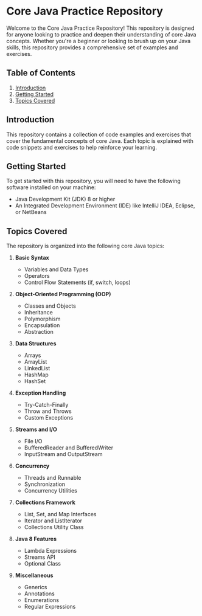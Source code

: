 # Core Java Practice Repository

Welcome to the Core Java Practice Repository! This repository is designed for anyone looking to practice and deepen their understanding of core Java concepts. Whether you're a beginner or looking to brush up on your Java skills, this repository provides a comprehensive set of examples and exercises.

## Table of Contents

1. [Introduction](#introduction)
2. [Getting Started](#getting-started)
3. [Topics Covered](#topics-covered)


## Introduction

This repository contains a collection of code examples and exercises that cover the fundamental concepts of core Java. Each topic is explained with code snippets and exercises to help reinforce your learning.

## Getting Started

To get started with this repository, you will need to have the following software installed on your machine:

- Java Development Kit (JDK) 8 or higher
- An Integrated Development Environment (IDE) like IntelliJ IDEA, Eclipse, or NetBeans

## Topics Covered

The repository is organized into the following core Java topics:

1. **Basic Syntax**
   - Variables and Data Types
   - Operators
   - Control Flow Statements (if, switch, loops)

2. **Object-Oriented Programming (OOP)**
   - Classes and Objects
   - Inheritance
   - Polymorphism
   - Encapsulation
   - Abstraction

3. **Data Structures**
   - Arrays
   - ArrayList
   - LinkedList
   - HashMap
   - HashSet

4. **Exception Handling**
   - Try-Catch-Finally
   - Throw and Throws
   - Custom Exceptions

5. **Streams and I/O**
   - File I/O
   - BufferedReader and BufferedWriter
   - InputStream and OutputStream

6. **Concurrency**
   - Threads and Runnable
   - Synchronization
   - Concurrency Utilities

7. **Collections Framework**
   - List, Set, and Map Interfaces
   - Iterator and ListIterator
   - Collections Utility Class

8. **Java 8 Features**
   - Lambda Expressions
   - Streams API
   - Optional Class

9. **Miscellaneous**
   - Generics
   - Annotations
   - Enumerations
   - Regular Expressions
